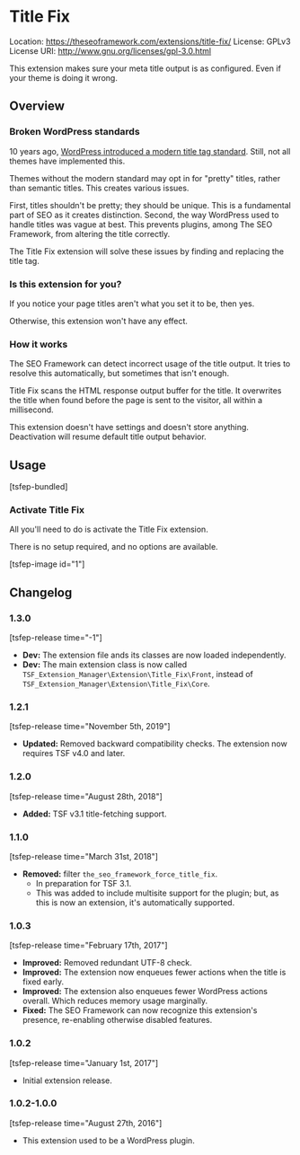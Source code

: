# Title Fix
Location: https://theseoframework.com/extensions/title-fix/
License: GPLv3
License URI: http://www.gnu.org/licenses/gpl-3.0.html

This extension makes sure your meta title output is as configured. Even if your theme is doing it wrong.

## Overview

### Broken WordPress standards

10 years ago, [WordPress introduced a modern title tag standard](https://make.wordpress.org/core/2014/10/29/title-tags-in-4-1/). Still, not all themes have implemented this.

Themes without the modern standard may opt in for "pretty" titles, rather than semantic titles. This creates various issues.

First, titles shouldn't be pretty; they should be unique. This is a fundamental part of SEO as it creates distinction.
Second, the way WordPress used to handle titles was vague at best. This prevents plugins, among The SEO Framework, from altering the title correctly.

The Title Fix extension will solve these issues by finding and replacing the title tag.

### Is this extension for you?

If you notice your page titles aren't what you set it to be, then yes.

Otherwise, this extension won't have any effect.

### How it works

The SEO Framework can detect incorrect usage of the title output. It tries to resolve this automatically, but sometimes that isn't enough.

Title Fix scans the HTML response output buffer for the title. It overwrites the title when found before the page is sent to the visitor, all within a millisecond.

This extension doesn't have settings and doesn't store anything. Deactivation will resume default title output behavior.

## Usage

[tsfep-bundled]

### Activate Title Fix

All you'll need to do is activate the Title Fix extension.

There is no setup required, and no options are available.

[tsfep-image id="1"]

## Changelog

### 1.3.0

[tsfep-release time="-1"]

* **Dev:** The extension file ands its classes are now loaded independently.
* **Dev:** The main extension class is now called `TSF_Extension_Manager\Extension\Title_Fix\Front`, instead of `TSF_Extension_Manager\Extension\Title_Fix\Core`.

### 1.2.1

[tsfep-release time="November 5th, 2019"]

* **Updated:** Removed backward compatibility checks. The extension now requires TSF v4.0 and later.

### 1.2.0

[tsfep-release time="August 28th, 2018"]

* **Added:** TSF v3.1 title-fetching support.

### 1.1.0

[tsfep-release time="March 31st, 2018"]

* **Removed:** filter `the_seo_framework_force_title_fix`.
	* In preparation for TSF 3.1.
	* This was added to include multisite support for the plugin; but, as this is now an extension, it's automatically supported.

### 1.0.3

[tsfep-release time="February 17th, 2017"]

* **Improved:** Removed redundant UTF-8 check.
* **Improved:** The extension now enqueues fewer actions when the title is fixed early.
* **Improved:** The extension also enqueues fewer WordPress actions overall. Which reduces memory usage marginally.
* **Fixed:** The SEO Framework can now recognize this extension's presence, re-enabling otherwise disabled features.

### 1.0.2

[tsfep-release time="January 1st, 2017"]

* Initial extension release.

### 1.0.2-1.0.0

[tsfep-release time="August 27th, 2016"]

* This extension used to be a WordPress plugin.
